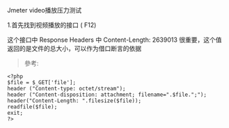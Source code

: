 Jmeter video播放压力测试


1.首先找到视频播放的接口 ( F12)



 这个接口中  Response Headers 中 Content-Length: 2639013 很重要，这个值返回的是文件的总大小，可以作为借口断言的依据



> 參考:

```
<?php
$file = $_GET['file'];
header ("Content-type: octet/stream");
header ("Content-disposition: attachment; filename=".$file.";");
header("Content-Length: ".filesize($file));
readfile($file);
exit;
?>

```
